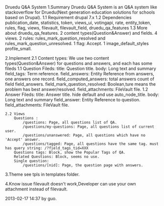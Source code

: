 Druedu Q&A System
1.Summary
	Druedu Q&A System is an Q&A system like stackoverflow for Druedu(Next generation education solutions for schools based on Drupal).
	1.1 Requirement
		drupal 7.x
	1.2 Dependencies
			publication_date, statistics, token, views_ui, votingapi, rate, entity_token, rules, flag, views, filevault, filevault_field, druedu_qa_features
	1.3 More about druedu_qa_features.
		2 content types(Question&Answer) and fields.
		4 views.
		2 rules: rules_mark_question_resolved  and rules_mark_question_unresolved.
		1 flag: Accept.
		1 image_default_styles profile_small.

2.Implement
	2.1 Content types:
		We use two content types(Question&Answer) for questions and answers, and each has some fileds 
		1.1 Question
				Fileds:
					title: Question title.
					body: Long text and summary
					field_tags: Term reference.
					field_answers: Entity Reference from answers, one answers one record.
					field_computed_answers: total answers count of field field_answers.
					field_mark_question_resolved: Boolean,ture means the problem has best answer/resolved.
					field_attachments: FileVault file.
		1.2 Answer
				Fileds:
					title: Answer title. hide default and use auto_node_title.
					body: Long text and summary
					field_answer: Entity Reference to question.			
					field_attachments: FileVault file.

	2.2 Views
    	Questions : 
    		/questions: Page, all questions list of QA.
    		/questions/my-questions: Page, all questions list of current user.
    		/questions/unanswered: Page, all questions which have no 'Accept' answer.
    		/questions/tagged: Page, all questions have the same tag. must has query string: /?field_tags_tid=XXX
    	Questions tags: Block, show the Popular Tags of QA.
    	Related Questions: Block, seems no use.
    	Single question: 
    		/questions/[nid]: Page, the question page with answers.
3.Theme
	see tpls in templates folder.

4.Know issue
	filevault doesn't work,Developer can use your own attachment instead of filevault.



2013-02-17 14:37 by guo.